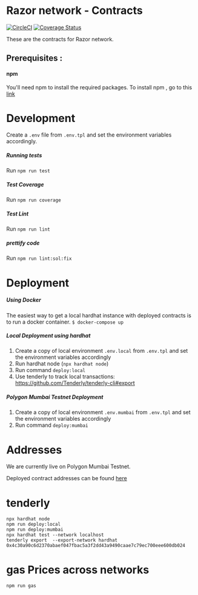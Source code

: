 # Razor network - Contracts


[![CircleCI](https://circleci.com/gh/razor-network/contracts/tree/master.svg?style=svg)](https://circleci.com/gh/razor-network/contracts/tree/master)
[![Coverage Status](https://coveralls.io/repos/github/razor-network/contracts/badge.svg?branch=master)](https://coveralls.io/github/razor-network/contracts?branch=master)

These are the contracts for Razor network.

## Prerequisites :
#### npm
You'll need npm to install the required packages.
To install npm , go to this [link](https://www.npmjs.com/get-npm)

# Development
Create a `.env` file from `.env.tpl` and set the environment variables accordingly.
##### Running tests
Run `npm run test`

##### Test Coverage
Run `npm run coverage`

##### Test Lint
Run `npm run lint`

##### prettify code
Run `npm run lint:sol:fix`

# Deployment

##### Using Docker
The easiest way to get a local hardhat instance with deployed contracts is to run a docker container.
 `$ docker-compose up`

##### Local Deployment using hardhat
1. Create a copy of local environment `.env.local` from `.env.tpl` and set the environment variables accordingly
2. Run hardhat node (`npx hardhat node`)
3. Run command `deploy:local`
4. Use tenderly to track local transactions: https://github.com/Tenderly/tenderly-cli#export

##### Polygon Mumbai Testnet Deployment
1. Create a copy of local environment `.env.mumbai` from `.env.tpl` and set the environment variables accordingly
2. Run command `deploy:mumbai`


# Addresses
We are currently live on Polygon Mumbai Testnet.

Deployed contract addresses can be found [here](deployed/mumbai/addresses.json)

# tenderly
```
npx hardhat node
npm run deploy:local
npm run deploy:mumbai
npx hardhat test --network localhost          
tenderly export  --export-network hardhat 0x4c30a90c6d2370abaef047fbac5a3f2dd43a9490caae7c79ec700eee600db024

```

# gas Prices across networks
```
npm run gas
```
